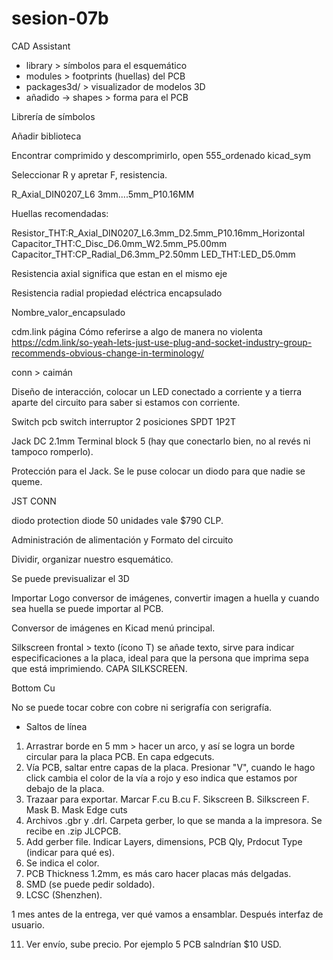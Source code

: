 # sesion-07b

CAD Assistant

* library > símbolos para el esquemático
* modules > footprints (huellas) del PCB
* packages3d/ > visualizador de modelos 3D
* añadido -> shapes > forma para el PCB

Librería de símbolos

Añadir biblioteca

Encontrar comprimido y descomprimirlo, open 555_ordenado kicad_sym

Seleccionar R y apretar F, resistencia.

R_Axial_DIN0207_L6 3mm....5mm_P10.16MM

Huellas recomendadas:

Resistor_THT:R_Axial_DIN0207_L6.3mm_D2.5mm_P10.16mm_Horizontal
Capacitor_THT:C_Disc_D6.0mm_W2.5mm_P5.00mm
Capacitor_THT:CP_Radial_D6.3mm_P2.50mm
LED_THT:LED_D5.0mm

Resistencia axial significa que estan en el mismo eje

Resistencia radial propiedad eléctrica encapsulado

Nombre_valor_encapsulado

cdm.link página Cómo referirse a algo de manera no violenta  <https://cdm.link/so-yeah-lets-just-use-plug-and-socket-industry-group-recommends-obvious-change-in-terminology/>

conn > caimán

Diseño de interacción, colocar un LED conectado a corriente y a tierra aparte del circuito para saber si estamos con corriente.

Switch pcb
switch interruptor 2 posiciones SPDT 1P2T

Jack DC 2.1mm
Terminal block 5 (hay que conectarlo bien, no al revés ni tampoco romperlo).

Protección para el Jack. Se le puse colocar un diodo para que nadie se queme.

JST CONN

diodo protection diode
50 unidades vale $790 CLP.

Administración de alimentación y Formato del circuito

Dividir, organizar nuestro esquemático.

Se puede previsualizar el 3D

Importar Logo conversor de imágenes, convertir imagen a huella y cuando sea huella se puede importar al PCB.

Conversor de imágenes en Kicad menú principal.

Silkscreen frontal > texto (ícono T) se añade texto, sirve para indicar especificaciones a la placa, ideal para que la persona que imprima sepa que está imprimiendo. CAPA SILKSCREEN.

Bottom Cu

No se puede tocar cobre con cobre ni serigrafía con serigrafía.

* Saltos de línea

1. Arrastrar borde en 5 mm > hacer un arco, y así se logra un borde circular para la placa PCB. En capa edgecuts.
2. Vía PCB, saltar entre capas de la placa. Presionar "V", cuando le hago click cambia el color de la vía a rojo y eso indica que estamos por debajo de la placa.
3. Trazaar para exportar. Marcar F.cu B.cu F. Sikscreen B. Silkscreen F. Mask B. Mask Edge cuts
4. Archivos .gbr y .drl. Carpeta gerber, lo que se manda a la impresora. Se recibe en .zip JLCPCB.
5. Add gerber file. Indicar Layers, dimensions, PCB Qly, Prdocut Type (indicar para qué es).
6. Se indica el color.
7. PCB Thickness 1.2mm, es más caro hacer placas más delgadas.
8. SMD (se puede pedir soldado).
9. LCSC (Shenzhen).

1 mes antes de la entrega, ver qué vamos a ensamblar. Después interfaz de usuario.

11. Ver envío, sube precio. Por ejemplo 5 PCB salndrían $10 USD.
